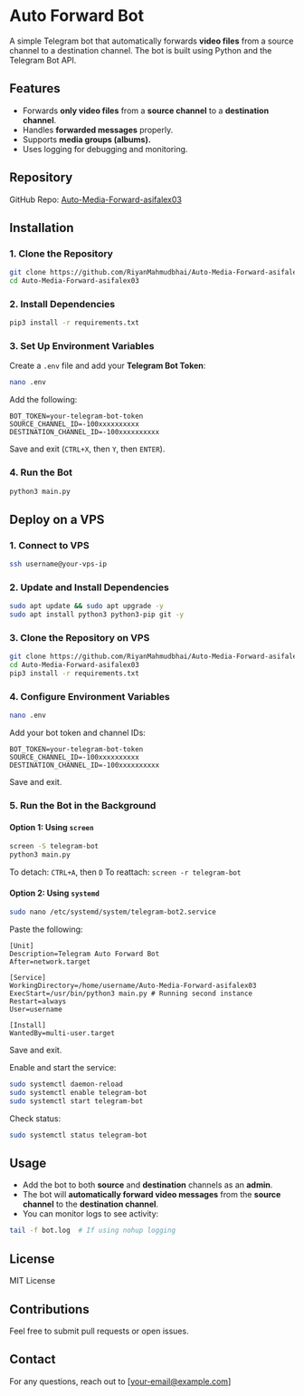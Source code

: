 # Auto Forward Bot

A simple Telegram bot that automatically forwards **video files** from a source channel to a destination channel. The bot is built using Python and the Telegram Bot API.

## Features
- Forwards **only video files** from a **source channel** to a **destination channel**.
- Handles **forwarded messages** properly.
- Supports **media groups (albums).**
- Uses logging for debugging and monitoring.

## Repository
GitHub Repo: [Auto-Media-Forward-asifalex03](https://github.com/RiyanMahmudbhai/Auto-Media-Forward-asifalex03)

## Installation

### 1. Clone the Repository
```sh
git clone https://github.com/RiyanMahmudbhai/Auto-Media-Forward-asifalex03.git
cd Auto-Media-Forward-asifalex03
```

### 2. Install Dependencies
```sh
pip3 install -r requirements.txt
```

### 3. Set Up Environment Variables
Create a `.env` file and add your **Telegram Bot Token**:
```sh
nano .env
```
Add the following:
```
BOT_TOKEN=your-telegram-bot-token
SOURCE_CHANNEL_ID=-100xxxxxxxxxx
DESTINATION_CHANNEL_ID=-100xxxxxxxxxx
```
Save and exit (`CTRL+X`, then `Y`, then `ENTER`).

### 4. Run the Bot
```sh
python3 main.py
```

## Deploy on a VPS
### 1. Connect to VPS
```sh
ssh username@your-vps-ip
```

### 2. Update and Install Dependencies
```sh
sudo apt update && sudo apt upgrade -y
sudo apt install python3 python3-pip git -y
```

### 3. Clone the Repository on VPS
```sh
git clone https://github.com/RiyanMahmudbhai/Auto-Media-Forward-asifalex03.git
cd Auto-Media-Forward-asifalex03
pip3 install -r requirements.txt
```

### 4. Configure Environment Variables
```sh
nano .env
```
Add your bot token and channel IDs:
```
BOT_TOKEN=your-telegram-bot-token
SOURCE_CHANNEL_ID=-100xxxxxxxxxx
DESTINATION_CHANNEL_ID=-100xxxxxxxxxx
```
Save and exit.

### 5. Run the Bot in the Background
#### Option 1: Using `screen`
```sh
screen -S telegram-bot
python3 main.py
```
To detach: `CTRL+A`, then `D`
To reattach: `screen -r telegram-bot`

#### Option 2: Using `systemd`
```sh
sudo nano /etc/systemd/system/telegram-bot2.service
```
Paste the following:
```
[Unit]
Description=Telegram Auto Forward Bot
After=network.target

[Service]
WorkingDirectory=/home/username/Auto-Media-Forward-asifalex03
ExecStart=/usr/bin/python3 main.py # Running second instance
Restart=always
User=username

[Install]
WantedBy=multi-user.target
```
Save and exit.

Enable and start the service:
```sh
sudo systemctl daemon-reload
sudo systemctl enable telegram-bot
sudo systemctl start telegram-bot
```
Check status:
```sh
sudo systemctl status telegram-bot
```

## Usage
- Add the bot to both **source** and **destination** channels as an **admin**.
- The bot will **automatically forward video messages** from the **source channel** to the **destination channel**.
- You can monitor logs to see activity:
```sh
tail -f bot.log  # If using nohup logging
```

## License
MIT License

## Contributions
Feel free to submit pull requests or open issues.

## Contact
For any questions, reach out to [your-email@example.com]

